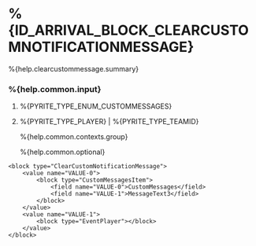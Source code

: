 # %{ID_ARRIVAL_BLOCK_CLEARCUSTOMNOTIFICATIONMESSAGE}

%{help.clearcustommessage.summary}

### %{help.common.input}

1. %{PYRITE_TYPE_ENUM_CUSTOMMESSAGES}
2. %{PYRITE_TYPE_PLAYER} | %{PYRITE_TYPE_TEAMID}

    %{help.common.contexts.group}

    %{help.common.optional}

```
<block type="ClearCustomNotificationMessage">
    <value name="VALUE-0">
        <block type="CustomMessagesItem">
            <field name="VALUE-0">CustomMessages</field>
            <field name="VALUE-1">MessageText3</field>
        </block>
    </value>
    <value name="VALUE-1">
        <block type="EventPlayer"></block>
    </value>
</block>
```